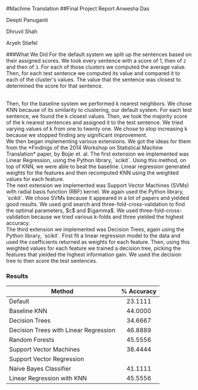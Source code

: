 #Machine Translation
##Final Project Report
Anwesha Das

Deepti Panuganti

Dhruvil Shah

Aryeh Stiefel

###What We Did
For the default system we split up the sentences based on their assigned scores. We took every sentence with a score of $1$, then of `2` and then of `3`. For each of those clusters we computed the average value. Then, for each test sentence we computed its value and compared it to each of the cluster's values. The value that the sentence was closest to determined the score for that sentence.

<br/>
Then, for the baseline system we performed k nearest neighbors. We chose KNN because of its similarity to clustering, our default system. For each test sentence, we found the k closest values. Then, we took the majority score of the k nearest sentences and assigned it to the test sentence. We tried varying values of k from one to twenty one. We chose to stop increasing k because we stopped finding any significant improvement.

<br/>
We then began implementing various extensions. We got the ideas for them from the *Findings of the 2014 Workshop on Statistical Machine Translation* paper, by Bojar et. al. The first extension we implemented was Linear Regression, using the Python library, `scikit`. Using this method, on top of KNN, we were able to beat the baseline. Linear regression generated weights for the features and then recomputed KNN using the weighted values for each feature.

<br/>
The next extension we implemented was Support Vector Machines (SVMs) with radial basis function (RBF) kernel. We again used the Python library, `scikit`. We chose SVMs because it appeared in a lot of papers and yielded good results. We used grid search and three-fold-cross-validation to find the optimal parameters, $c$ and $\gamma$. We used three-fold-cross-validation because we tried various k-folds and three yielded the highest accuracy.

<br/>
The third extension we implemented was Decision Trees, again using the Python library, `scikit`.  First fit a linear regression model to the data and used the coefficients returned as weights for each feature. Then, using this weighted values for each feature we trained a decision tree, picking the features that yielded the highest information gain. We used the decision tree to then score the test sentences.

### Results
|                 Method                	| % Accuracy 	|
|-------------------------------------	|:----------:	|
| Default                               	|   23.1111  	|
| Baseline KNN                          	|   44.0000  	|
| Decision Trees                        	|   34.6667  	|
| Decision Trees with Linear Regression 	|   46.8889  	|
| Random Forests                        	|   45.5556  	|
| Support Vector Machines               	|   38.4444  	|
| Support Vector Regression             	|            	|
| Naive Bayes Classifier                	|   41.1111  	|
| Linear Regression with KNN            	|   45.5556  	|